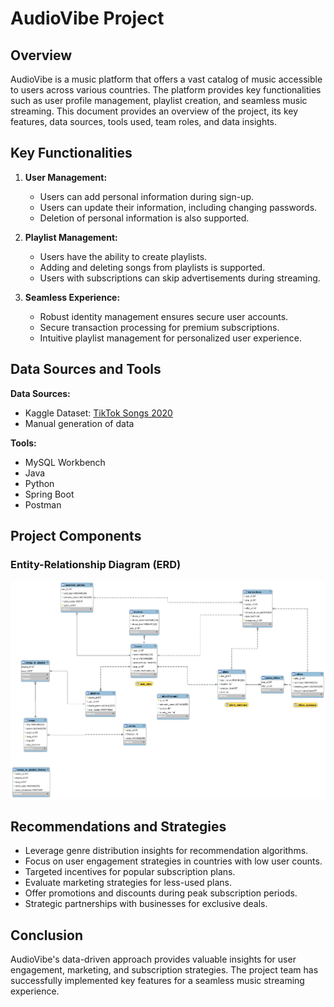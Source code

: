 # AudioVibe Project

## Overview

AudioVibe is a music platform that offers a vast catalog of music accessible to users across various countries. The platform provides key functionalities such as user profile management, playlist creation, and seamless music streaming. This document provides an overview of the project, its key features, data sources, tools used, team roles, and data insights.

## Key Functionalities

1. **User Management:**
   - Users can add personal information during sign-up.
   - Users can update their information, including changing passwords.
   - Deletion of personal information is also supported.

2. **Playlist Management:**
   - Users have the ability to create playlists.
   - Adding and deleting songs from playlists is supported.
   - Users with subscriptions can skip advertisements during streaming.

3. **Seamless Experience:**
   - Robust identity management ensures secure user accounts.
   - Secure transaction processing for premium subscriptions.
   - Intuitive playlist management for personalized user experience.

## Data Sources and Tools

**Data Sources:**
- Kaggle Dataset: [TikTok Songs 2020](https://www.kaggle.com/code/tayyarhussain/tiktok-songs-2020-dataset-data-analysis)
- Manual generation of data

**Tools:**
- MySQL Workbench
- Java
- Python
- Spring Boot
- Postman

## Project Components

### Entity-Relationship Diagram (ERD)

![ERD](img/ERD.png)

## Recommendations and Strategies

- Leverage genre distribution insights for recommendation algorithms.
- Focus on user engagement strategies in countries with low user counts.
- Targeted incentives for popular subscription plans.
- Evaluate marketing strategies for less-used plans.
- Offer promotions and discounts during peak subscription periods.
- Strategic partnerships with businesses for exclusive deals.

## Conclusion

AudioVibe's data-driven approach provides valuable insights for user engagement, marketing, and subscription strategies. The project team has successfully implemented key features for a seamless music streaming experience.
